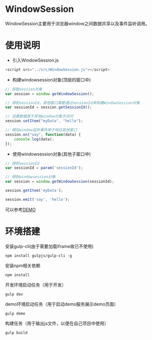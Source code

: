 # WindowSession
WindowSession主要用于浏览器window之间数据共享以及事件监听调用。

# 使用说明
- 引入WindowSession.js
```javascript
<script src="../src/WindowSession.js"></script>
```
- 构建windowsession对象(顶层的窗口中)
```javascript
// 获取session对象
var session = window.getWindowSession();

// 得到sessionId，其他窗口需要通过sessionId来构建WindowSession对象
var sessionId = session.getSessionId();

// 设置数据用于其他window对象方访问
session.setItem("myData", "hello");

// 增加window监听事件用于响应其他窗口
session.on("say", function(data) {
	console.log(data);
});

```
- 使用windowsession对象(其他子窗口中)
```javascript
// 得到sessionId
var sessionId = param('sessionId');

// 得到windowsession对象
var session = window.getWindowSession(sessionId);

session.getItem('myData');

session.emit('say', 'hello');

```
可以参考[DEMO](demo/main.html "DEMO")

# 环境搭建

安装gulp-cli(由于需要加载iframe故已不使用)  
```
npm install gulpjs/gulp-cli -g 
```

安装npm相关依赖  
```
npm install
```

开发环境启动任务（用于开发）
```
gulp dev
```

demo环境启动任务（用于启动demo服务展示demo页面）
```
gulp demo
```

构建任务（用于输出js文件，以便在自己项目中使用）
```
gulp build
```
